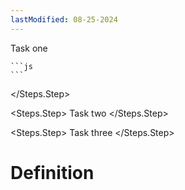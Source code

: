 ```yaml
---
lastModified: 08-25-2024
---
```


<script>
  import { Steps } from "$lib/components";
</script>

<Steps>
  <Steps.Step>
    Task one


    ```js
    ```

  </Steps.Step>

  <Steps.Step>
    Task two
  </Steps.Step>

  <Steps.Step>
    Task three
  </Steps.Step>

</Steps>

# Definition
<!--
<Definition
  name="Tree"
  description="The tree component."
>
  <Definition.Prop type="array" path="tree" default="[]" required>The actual array of the tree.</Definition.Prop>
  <Definition.Prop type="string" path="tree.name" required>The file or directory name.</Definition.Prop>
  <Definition.Prop type="boolean" path="tree.open" default="true">If the children is a directory, controls whether the children are displayed.</Definition.Prop>
  <Definition.Prop type="array" path="tree.children">The list of children of a directory.</Definition.Prop>
  <Definition.Prop type="boolean" path="tree.highlighted" default="false">Controls weather to hight a directory or file.</Definition.Prop>

  <Definition.Note>For a single file, instead of using an object with a name, you can just use a string representing it's name</Definition.Note>
</Definition> -->
